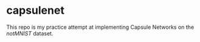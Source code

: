 # capsulenet
This repo is my practice attempt at implementing Capsule Networks on the *notMNIST* dataset. 
